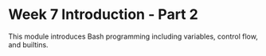 # Week 7 Introduction - Part 2

This module introduces Bash programming including variables, control flow, and builtins.